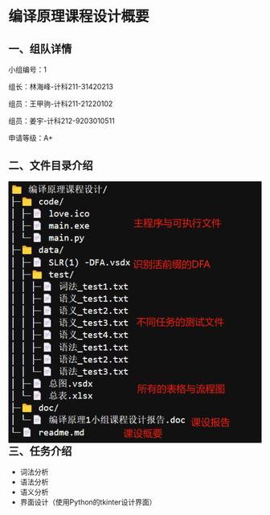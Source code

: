 # 编译原理课程设计概要

## 一、组队详情

小组编号：1

组长：林海峰-计科211-31420213

组员：王甲驹-计科211-21220102

组员：姜宇-计科212-9203010511

申请等级：A+

## 二、文件目录介绍

<img src="file_structure.png" alt="文件结构" align="left"/>

## 三、任务介绍

- 词法分析
- 语法分析
- 语义分析
- 界面设计（使用Python的tkinter设计界面）

